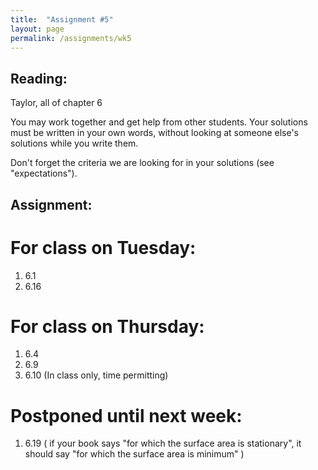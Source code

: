 ```yaml
---
title:  "Assignment #5"
layout: page
permalink: /assignments/wk5
---
```


## Reading:  
Taylor, all of chapter 6

You may work together and get help from other students. Your solutions must be written in your own words, without looking at someone else's solutions while you write them.

Don't forget the criteria we are looking for in your solutions (see "expectations").

## Assignment:

# For class on Tuesday:

1. 6.1
2. 6.16

# For class on Thursday:

1. 6.4
2. 6.9
3. 6.10 (In class only, time permitting)

# Postponed until next week: 
1. 6.19 ( if your book says "for which the surface area is stationary", it should say "for which the surface area is minimum" )
